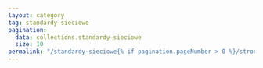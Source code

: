 ```yaml
---
layout: category
tag: standardy-sieciowe
pagination:
  data: collections.standardy-sieciowe
  size: 10
permalink: "/standardy-sieciowe{% if pagination.pageNumber > 0 %}/strona-{{ pagination.pageNumber | plus: 1}}{% endif %}/index.html"
---
```

